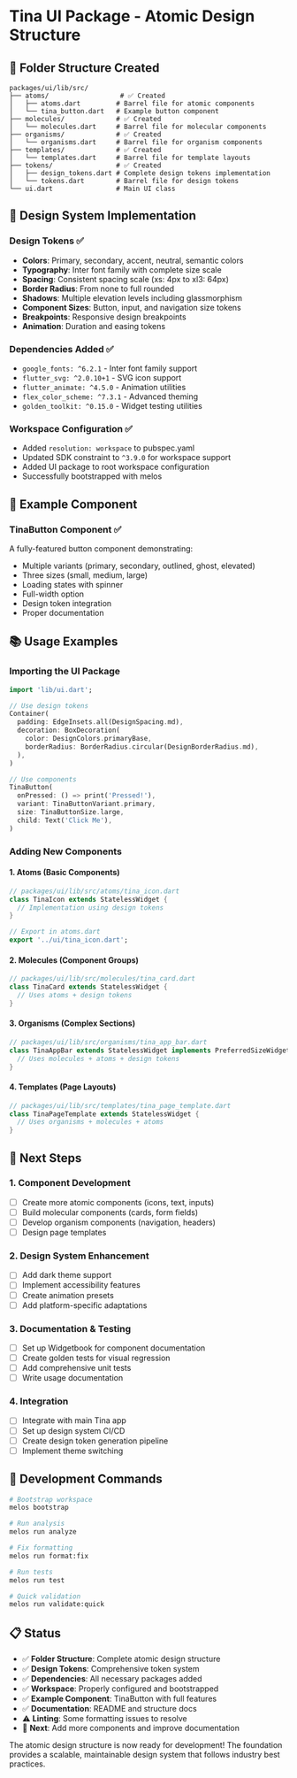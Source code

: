 # Tina UI Package - Atomic Design Structure

## 📁 Folder Structure Created

```
packages/ui/lib/src/
├── atoms/                  # ✅ Created
│   ├── atoms.dart         # Barrel file for atomic components
│   └── tina_button.dart   # Example button component
├── molecules/             # ✅ Created
│   └── molecules.dart     # Barrel file for molecular components
├── organisms/             # ✅ Created
│   └── organisms.dart     # Barrel file for organism components
├── templates/             # ✅ Created
│   └── templates.dart     # Barrel file for template layouts
├── tokens/                # ✅ Created
│   ├── design_tokens.dart # Complete design tokens implementation
│   └── tokens.dart        # Barrel file for design tokens
└── ui.dart                # Main UI class
```

## 🎨 Design System Implementation

### Design Tokens ✅
- **Colors**: Primary, secondary, accent, neutral, semantic colors
- **Typography**: Inter font family with complete size scale
- **Spacing**: Consistent spacing scale (xs: 4px to xl3: 64px)
- **Border Radius**: From none to full rounded
- **Shadows**: Multiple elevation levels including glassmorphism
- **Component Sizes**: Button, input, and navigation size tokens
- **Breakpoints**: Responsive design breakpoints
- **Animation**: Duration and easing tokens

### Dependencies Added ✅
- `google_fonts: ^6.2.1` - Inter font family support
- `flutter_svg: ^2.0.10+1` - SVG icon support
- `flutter_animate: ^4.5.0` - Animation utilities
- `flex_color_scheme: ^7.3.1` - Advanced theming
- `golden_toolkit: ^0.15.0` - Widget testing utilities

### Workspace Configuration ✅
- Added `resolution: workspace` to pubspec.yaml
- Updated SDK constraint to `^3.9.0` for workspace support
- Added UI package to root workspace configuration
- Successfully bootstrapped with melos

## 🧩 Example Component

### TinaButton Component ✅
A fully-featured button component demonstrating:
- Multiple variants (primary, secondary, outlined, ghost, elevated)
- Three sizes (small, medium, large)
- Loading states with spinner
- Full-width option
- Design token integration
- Proper documentation

## 📚 Usage Examples

### Importing the UI Package
```dart
import 'lib/ui.dart';

// Use design tokens
Container(
  padding: EdgeInsets.all(DesignSpacing.md),
  decoration: BoxDecoration(
    color: DesignColors.primaryBase,
    borderRadius: BorderRadius.circular(DesignBorderRadius.md),
  ),
)

// Use components
TinaButton(
  onPressed: () => print('Pressed!'),
  variant: TinaButtonVariant.primary,
  size: TinaButtonSize.large,
  child: Text('Click Me'),
)
```

### Adding New Components

#### 1. Atoms (Basic Components)
```dart
// packages/ui/lib/src/atoms/tina_icon.dart
class TinaIcon extends StatelessWidget {
  // Implementation using design tokens
}

// Export in atoms.dart
export '../ui/tina_icon.dart';
```

#### 2. Molecules (Component Groups)
```dart
// packages/ui/lib/src/molecules/tina_card.dart
class TinaCard extends StatelessWidget {
  // Uses atoms + design tokens
}
```

#### 3. Organisms (Complex Sections)
```dart
// packages/ui/lib/src/organisms/tina_app_bar.dart
class TinaAppBar extends StatelessWidget implements PreferredSizeWidget {
  // Uses molecules + atoms + design tokens
}
```

#### 4. Templates (Page Layouts)
```dart
// packages/ui/lib/src/templates/tina_page_template.dart
class TinaPageTemplate extends StatelessWidget {
  // Uses organisms + molecules + atoms
}
```

## 🚀 Next Steps

### 1. Component Development
- [ ] Create more atomic components (icons, text, inputs)
- [ ] Build molecular components (cards, form fields)
- [ ] Develop organism components (navigation, headers)
- [ ] Design page templates

### 2. Design System Enhancement
- [ ] Add dark theme support
- [ ] Implement accessibility features
- [ ] Create animation presets
- [ ] Add platform-specific adaptations

### 3. Documentation & Testing
- [ ] Set up Widgetbook for component documentation
- [ ] Create golden tests for visual regression
- [ ] Add comprehensive unit tests
- [ ] Write usage documentation

### 4. Integration
- [ ] Integrate with main Tina app
- [ ] Set up design system CI/CD
- [ ] Create design token generation pipeline
- [ ] Implement theme switching

## 🔧 Development Commands

```bash
# Bootstrap workspace
melos bootstrap

# Run analysis
melos run analyze

# Fix formatting
melos run format:fix

# Run tests
melos run test

# Quick validation
melos run validate:quick
```

## 📋 Status

- ✅ **Folder Structure**: Complete atomic design structure
- ✅ **Design Tokens**: Comprehensive token system
- ✅ **Dependencies**: All necessary packages added
- ✅ **Workspace**: Properly configured and bootstrapped
- ✅ **Example Component**: TinaButton with full features
- ✅ **Documentation**: README and structure docs
- ⚠️ **Linting**: Some formatting issues to resolve
- 🔄 **Next**: Add more components and improve documentation

The atomic design structure is now ready for development! The foundation provides a scalable, maintainable design system that follows industry best practices.